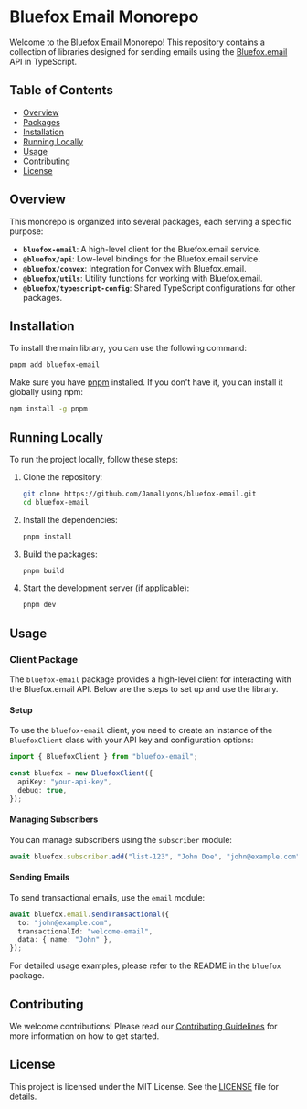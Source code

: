 # Bluefox Email Monorepo

Welcome to the Bluefox Email Monorepo! This repository contains a collection of libraries designed for sending emails using the [Bluefox.email](https://bluefox.email) API in TypeScript.

## Table of Contents

- [Overview](#overview)
- [Packages](#packages)
- [Installation](#installation)
- [Running Locally](#running-locally)
- [Usage](#usage)
- [Contributing](#contributing)
- [License](#license)

## Overview

This monorepo is organized into several packages, each serving a specific purpose:

- **`bluefox-email`**: A high-level client for the Bluefox.email service.
- **`@bluefox/api`**: Low-level bindings for the Bluefox.email service.
- **`@bluefox/convex`**: Integration for Convex with Bluefox.email.
- **`@bluefox/utils`**: Utility functions for working with Bluefox.email.
- **`@bluefox/typescript-config`**: Shared TypeScript configurations for other packages.

## Installation

To install the main library, you can use the following command:

```bash
pnpm add bluefox-email
```

Make sure you have [pnpm](https://pnpm.js.org/) installed. If you don't have it, you can install it globally using npm:

```bash
npm install -g pnpm
```

## Running Locally

To run the project locally, follow these steps:

1. Clone the repository:

   ```bash
   git clone https://github.com/JamalLyons/bluefox-email.git
   cd bluefox-email
   ```

2. Install the dependencies:

   ```bash
   pnpm install
   ```

3. Build the packages:

   ```bash
   pnpm build
   ```

4. Start the development server (if applicable):

   ```bash
   pnpm dev
   ```

## Usage

### Client Package

The `bluefox-email` package provides a high-level client for interacting with the Bluefox.email API. Below are the steps to set up and use the library.

#### Setup

To use the `bluefox-email` client, you need to create an instance of the `BluefoxClient` class with your API key and configuration options:

```typescript
import { BluefoxClient } from "bluefox-email";

const bluefox = new BluefoxClient({
  apiKey: "your-api-key",
  debug: true,
});
```

#### Managing Subscribers

You can manage subscribers using the `subscriber` module:

```typescript
await bluefox.subscriber.add("list-123", "John Doe", "john@example.com");
```

#### Sending Emails

To send transactional emails, use the `email` module:

```typescript
await bluefox.email.sendTransactional({
  to: "john@example.com",
  transactionalId: "welcome-email",
  data: { name: "John" },
});
```

For detailed usage examples, please refer to the README in the `bluefox` package.

## Contributing

We welcome contributions! Please read our [Contributing Guidelines](CONTRIBUTING.md) for more information on how to get started.

## License

This project is licensed under the MIT License. See the [LICENSE](LICENSE) file for details.
